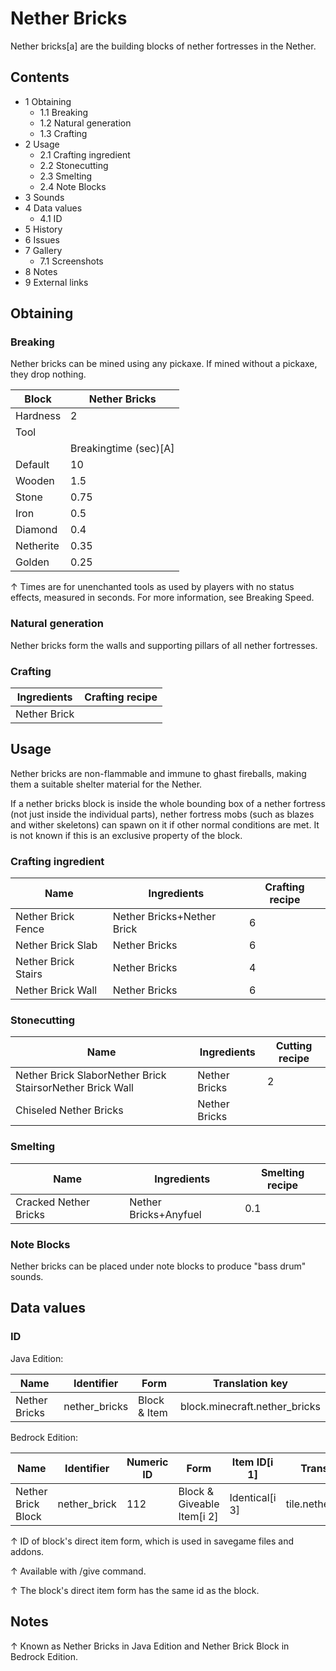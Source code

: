 # Nether Bricks
Nether bricks[a]  are the building blocks of nether fortresses in the Nether.

## Contents
- 1 Obtaining
	- 1.1 Breaking
	- 1.2 Natural generation
	- 1.3 Crafting
- 2 Usage
	- 2.1 Crafting ingredient
	- 2.2 Stonecutting
	- 2.3 Smelting
	- 2.4 Note Blocks
- 3 Sounds
- 4 Data values
	- 4.1 ID
- 5 History
- 6 Issues
- 7 Gallery
	- 7.1 Screenshots
- 8 Notes
- 9 External links

## Obtaining
### Breaking
Nether bricks can be mined using any pickaxe. If mined without a pickaxe, they drop nothing.

| Block     | Nether Bricks         |
|-----------|-----------------------|
| Hardness  | 2                     |
| Tool      |                       |
|           | Breakingtime (sec)[A] |
| Default   | 10                    |
| Wooden    | 1.5                   |
| Stone     | 0.75                  |
| Iron      | 0.5                   |
| Diamond   | 0.4                   |
| Netherite | 0.35                  |
| Golden    | 0.25                  |


↑ Times are for unenchanted tools as used by players with no status effects, measured in seconds. For more information, see Breaking Speed.


### Natural generation
Nether bricks form the walls and supporting pillars of all nether fortresses.

### Crafting
| Ingredients  | Crafting recipe |
|--------------|-----------------|
| Nether Brick |                 |

## Usage
Nether bricks are non-flammable and immune to ghast fireballs, making them a suitable shelter material for the Nether.

If a nether bricks block is inside the whole bounding box of a nether fortress (not just inside the individual parts), nether fortress mobs (such as blazes and wither skeletons) can spawn on it if other normal conditions are met. It is not known if this is an exclusive property of the block.

### Crafting ingredient
| Name                | Ingredients                | Crafting recipe |
|---------------------|----------------------------|-----------------|
| Nether Brick Fence  | Nether Bricks+Nether Brick | 6               |
| Nether Brick Slab   | Nether Bricks              | 6               |
| Nether Brick Stairs | Nether Bricks              | 4               |
| Nether Brick Wall   | Nether Bricks              | 6               |

### Stonecutting
| Name                                                      | Ingredients   | Cutting recipe |
|-----------------------------------------------------------|---------------|----------------|
| Nether Brick SlaborNether Brick StairsorNether Brick Wall | Nether Bricks | 2              |
| Chiseled Nether Bricks                                    | Nether Bricks |                |

### Smelting
| Name                  | Ingredients           | Smelting recipe |
|-----------------------|-----------------------|-----------------|
| Cracked Nether Bricks | Nether Bricks+Anyfuel | 0.1             |

### Note Blocks
Nether bricks can be placed under note blocks to produce "bass drum" sounds.

## Data values
### ID
Java Edition:

| Name          | Identifier    | Form         | Translation key               |
|---------------|---------------|--------------|-------------------------------|
| Nether Bricks | nether_bricks | Block & Item | block.minecraft.nether_bricks |

Bedrock Edition:

| Name               | Identifier   | Numeric ID | Form                       | Item ID[i 1]   | Translation key        |
|--------------------|--------------|------------|----------------------------|----------------|------------------------|
| Nether Brick Block | nether_brick | 112        | Block & Giveable Item[i 2] | Identical[i 3] | tile.nether_brick.name |


↑ ID of block's direct item form, which is used in savegame files and addons.

↑ Available with /give command.

↑ The block's direct item form has the same id as the block.


## Notes

↑ Known as Nether Bricks in Java Edition and Nether Brick Block in Bedrock Edition.



